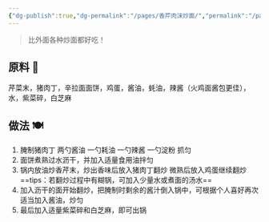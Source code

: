 ```yaml
---
{"dg-publish":true,"dg-permalink":"/pages/香芹肉沫炒面/","permalink":"/pages/香芹肉沫炒面/","dgHomeLink":true,"dgPassFrontmatter":false}
---
```



>比外面各种炒面都好吃！

## 原料 🍜

芹菜末，猪肉丁，辛拉面面饼，鸡蛋，酱油，蚝油，辣酱（火鸡面酱包更佳），水，紫菜碎，白芝麻

## 做法 🍽️

1. 腌制猪肉丁 两勺酱油 一勺耗油 一勺辣酱 一勺淀粉 抓匀
2. 面饼煮熟过水沥干，并加入适量食用油拌匀
3. 锅内放油炒香芹末，炒出香味后放入猪肉丁翻炒 微熟后放入鸡蛋继续翻炒 ==tips：若翻炒过程中有糊锅，可加入少量水或煮面的汤水==
4. 加入沥干的面开始翻炒，把腌制时剩余的酱汁倒入锅中，可根据个人喜好再次适当加入酱油，炒匀
5. 最后加入适量紫菜碎和白芝麻，即可出锅